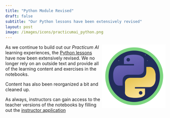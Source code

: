 ```yaml
---
title: "Python Module Revised"
draft: false
subtitle: "Our Python lessons have been extensively revised"
layout: post
image: /images/icons/practicumai_python.png
---
```


<a href="https://github.com/PracticumAI/python"><img src='/images/icons/practicumai_python.png' alt='Practicum AI Python course logo' align='right' width=200></a> As we continue to build out our *Practicum AI* learning experiences, the [Python lessons](https://github.com/PracticumAI/python) have now been extensively revised. We no longer rely on an outside text and provide all of the learning content and exercises in the notebooks.

Content has also been reorganized a bit and cleaned up.

As always, instructors can gain access to the teacher versions of the notebooks by filling out the [instructor application](/instructor_app)
